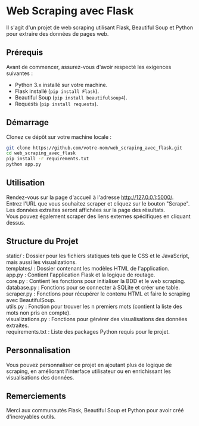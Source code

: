 # Web Scraping avec Flask

Il s'agit d'un projet de web scraping utilisant Flask, Beautiful Soup et Python pour extraire des données de pages web.

## Prérequis

Avant de commencer, assurez-vous d'avoir respecté les exigences suivantes :

- Python 3.x installé sur votre machine.
- Flask installé (`pip install Flask`).
- Beautiful Soup (`pip install beautifulsoup4`).
- Requests (`pip install requests`).

## Démarrage

Clonez ce dépôt sur votre machine locale :
```bash
git clone https://github.com/votre-nom/web_scraping_avec_flask.git
cd web_scraping_avec_flask
pip install -r requirements.txt
python app.py
```

## Utilisation

Rendez-vous sur la page d'accueil à l'adresse http://127.0.0.1:5000/.  
Entrez l'URL que vous souhaitez scraper et cliquez sur le bouton "Scrape".  
Les données extraites seront affichées sur la page des résultats.  
Vous pouvez également scraper des liens externes spécifiques en cliquant dessus.  

## Structure du Projet

static/ : Dossier pour les fichiers statiques tels que le CSS et le JavaScript, mais aussi les visualizations.  
templates/ : Dossier contenant les modèles HTML de l'application.  
app.py : Contient l'application Flask et la logique de routage.  
core.py : Contient les fonctions pour initialiser la BDD et le web scraping.  
database.py : Fonctions pour se connecter à SQLite et créer une table.  
scraper.py : Fonctions pour récupérer le contenu HTML et faire le scraping avec BeautifulSoup.  
utils.py : Fonction pour trouver les n premiers mots (contient la liste des mots non pris en compte).  
visualizations.py : Fonctions pour générer des visualisations des données extraites.  
requirements.txt : Liste des packages Python requis pour le projet.  

## Personnalisation

Vous pouvez personnaliser ce projet en ajoutant plus de logique de scraping, en améliorant l'interface utilisateur ou en enrichissant les visualisations des données.

## Remerciements

Merci aux communautés Flask, Beautiful Soup et Python pour avoir créé d'incroyables outils.